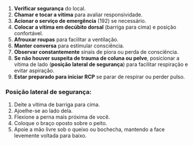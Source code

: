 1. **Verificar segurança** do local.
2. **Chamar e tocar a vítima** para avaliar responsividade.
3. **Acionar o serviço de emergência** (192) se necessário.
4. **Colocar a vítima em decúbito dorsal** (barriga para cima) e posição confortável.
5. **Afrouxar roupas** para facilitar a ventilação.
6. **Manter conversa** para estimular consciência.
7. **Observar constantemente** sinais de piora ou perda de consciência.
8. **Se não houver suspeita de trauma de coluna ou pelve**, posicionar a vítima de lado (**posição lateral de segurança**) para facilitar respiração e evitar aspiração.
9. **Estar preparado para iniciar RCP** se parar de respirar ou perder pulso.


### Posição lateral de segurança:

1. Deite a vítima de barriga para cima.
2. Ajoelhe-se ao lado dela.
3. Flexione a perna mais próxima de você.
4. Coloque o braço oposto sobre o peito.
5. Apoie a mão livre sob o queixo ou bochecha, mantendo a face levemente voltada para baixo.